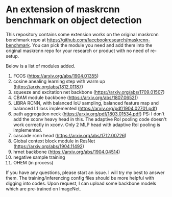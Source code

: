 # An extension of maskrcnn benchmark on object detection

This repository contains some extension works on the original maskrcnn benchmark repo at https://github.com/facebookresearch/maskrcnn-benchmark. You can pick the module you need and add them into the original maskrcnn repo for your research or product with no need of re-setup.

Below is a list of modules added.

1. FCOS (https://arxiv.org/abs/1904.01355)
2. cosine anealing learning step with warm up (https://arxiv.org/abs/1812.01187)
3. squeeze and excitation net backbone (https://arxiv.org/abs/1709.01507)
4. CBAM module backbone (https://arxiv.org/abs/1807.06521)
5. LIBRA RCNN, with balanced IoU sampling, balanced feature map and balanced L1 loss implemented (https://arxiv.org/pdf/1904.02701.pdf)
6. path aggregation neck (https://arxiv.org/pdf/1803.01534.pdf) PS: I don't add the xconv heavy head in this. The adaptive RoI pooling code doesn't work correctly in xconv. Only 2 MLP head with adaptive RoI pooling is implemented.   
7. cascade rcnn head (https://arxiv.org/abs/1712.00726)
8. Global context block module in ResNet (https://arxiv.org/abs/1904.11492)
9. hrnet backbone (https://arxiv.org/abs/1904.04514)
10. negative sample training 
11. OHEM (in process)

If you have any questions, please start an issue. I will try my best to answer them. The training/inferencing config files should be more helpful with digging into codes. Upon request, I can upload some backbone models which are pre-trained on ImageNet.

